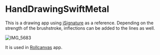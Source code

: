 # HandDrawingSwiftMetal

This is a drawing app using [jSignature](https://willowsystems.github.io/jSignature/#/about/linesmoothing/) as a reference. Depending on the strength of the brushstroke, inflections can be added to the lines as well.

![IMG_5683](https://user-images.githubusercontent.com/51893896/143883969-2b349f64-04d7-4b3a-95bd-7b97f9ccd178.PNG)

It is used in [Rollcanvas](https://rollcanvas.org) app.
